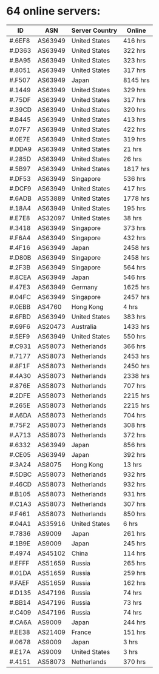 # 64 online servers:

| ID | ASN | Server Country | Online |
| ------ | ------ | ------ | ------ |
| #.6EF8 | AS63949 | United States | 416 hrs |
| #.D363 | AS63949 | United States | 322 hrs |
| #.BA95 | AS63949 | United States | 323 hrs |
| #.8051 | AS63949 | United States | 317 hrs |
| #.F507 | AS63949 | Japan | 8145 hrs |
| #.1449 | AS63949 | United States | 329 hrs |
| #.75DF | AS63949 | United States | 317 hrs |
| #.39CD | AS63949 | United States | 320 hrs |
| #.B445 | AS63949 | United States | 413 hrs |
| #.07F7 | AS63949 | United States | 422 hrs |
| #.0E7E | AS63949 | United States | 319 hrs |
| #.DDA9 | AS63949 | United States | 21 hrs |
| #.285D | AS63949 | United States | 26 hrs |
| #.5B97 | AS63949 | United States | 1817 hrs |
| #.DF53 | AS63949 | Singapore | 536 hrs |
| #.DCF9 | AS63949 | United States | 417 hrs |
| #.6ADB | AS53889 | United States | 1778 hrs |
| #.18A4 | AS63949 | United States | 195 hrs |
| #.E7E8 | AS32097 | United States | 38 hrs |
| #.3418 | AS63949 | Singapore | 373 hrs |
| #.F6A4 | AS63949 | Singapore | 432 hrs |
| #.4F16 | AS63949 | Japan | 2458 hrs |
| #.D80B | AS63949 | Singapore | 2458 hrs |
| #.2F3B | AS63949 | Singapore | 564 hrs |
| #.8CEA | AS63949 | Japan | 546 hrs |
| #.47E3 | AS63949 | Germany | 1625 hrs |
| #.04FC | AS63949 | Singapore | 2457 hrs |
| #.0EBB | AS4760 | Hong Kong | 4 hrs |
| #.6FBD | AS63949 | United States | 383 hrs |
| #.69F6 | AS20473 | Australia | 1433 hrs |
| #.5EF9 | AS63949 | United States | 550 hrs |
| #.C931 | AS58073 | Netherlands | 366 hrs |
| #.7177 | AS58073 | Netherlands | 2453 hrs |
| #.8F1F | AS58073 | Netherlands | 2450 hrs |
| #.4A30 | AS58073 | Netherlands | 2338 hrs |
| #.876E | AS58073 | Netherlands | 707 hrs |
| #.2DFE | AS58073 | Netherlands | 2215 hrs |
| #.265E | AS58073 | Netherlands | 2215 hrs |
| #.A6DA | AS58073 | Netherlands | 704 hrs |
| #.75F2 | AS58073 | Netherlands | 308 hrs |
| #.A713 | AS58073 | Netherlands | 372 hrs |
| #.6332 | AS63949 | Japan | 856 hrs |
| #.CE05 | AS63949 | Japan | 392 hrs |
| #.3A24 | AS8075 | Hong Kong | 13 hrs |
| #.5DBC | AS58073 | Netherlands | 932 hrs |
| #.46CD | AS58073 | Netherlands | 932 hrs |
| #.B105 | AS58073 | Netherlands | 931 hrs |
| #.C1A3 | AS58073 | Netherlands | 307 hrs |
| #.F461 | AS58073 | Netherlands | 850 hrs |
| #.04A1 | AS35916 | United States | 6 hrs |
| #.7836 | AS9009 | Japan | 261 hrs |
| #.1B9E | AS9009 | Japan | 245 hrs |
| #.4974 | AS45102 | China | 114 hrs |
| #.EFFF | AS51659 | Russia | 265 hrs |
| #.01DA | AS51659 | Russia | 259 hrs |
| #.FAEF | AS51659 | Russia | 162 hrs |
| #.D135 | AS47196 | Russia | 74 hrs |
| #.BB14 | AS47196 | Russia | 73 hrs |
| #.C409 | AS47196 | Russia | 74 hrs |
| #.CA6A | AS9009 | Japan | 244 hrs |
| #.EE38 | AS21409 | France | 151 hrs |
| #.0678 | AS9009 | Japan | 3 hrs |
| #.E17A | AS9009 | United States | 3 hrs |
| #.4151 | AS58073 | Netherlands | 370 hrs |

